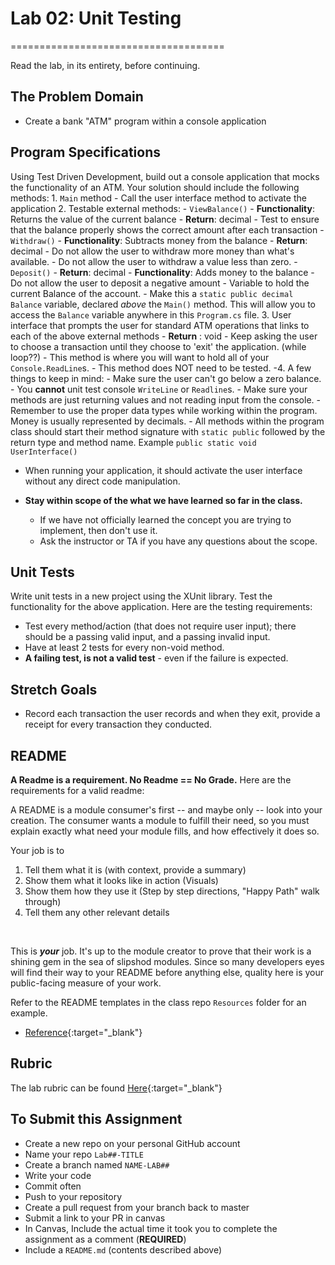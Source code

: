 # Lab 02: Unit Testing
=====================================

Read the lab, in its entirety, before continuing.

## The Problem Domain
- Create a bank "ATM" program within a console application

## Program Specifications
Using Test Driven Development, build out a console application that mocks the functionality of an ATM. Your solution should include the following methods:
	1. `Main` method
		- Call the user interface method to activate the application
	2. Testable external methods:
		- `ViewBalance()`
			- **Functionality**: Returns the value of the current balance
			- **Return**: decimal
			- Test to ensure that the balance properly shows the correct amount after each transaction
		- `Withdraw()`
			- **Functionality**: Subtracts money from the balance
			- **Return**: decimal
			- Do not allow the user to withdraw more money than what's available.
			- Do not allow the user to withdraw a value less than zero. 
		- `Deposit()`
			- **Return**: decimal
			- **Functionality**: Adds money to the balance
			- Do not allow the user to deposit a negative amount
		- Variable to hold the current Balance of the account. 
			- Make this a `static public decimal Balance` variable, declared *above* the `Main()` method. This will allow you to access the `Balance` variable anywhere in this `Program.cs` file. 
	3. User interface that prompts the user for standard ATM operations that links to each of the above external methods
		- **Return** : void
		- Keep asking the user to choose a transaction until they choose to 'exit' the application. (while loop??)
		- This method is where you will want to hold all of your `Console.ReadLine`s. 
		- This method does NOT need to be tested.
	-4. A few things to keep in mind:
		- Make sure the user can't go below a zero balance.
		- You **cannot** unit test console `WriteLine` or `Readline`s. 
		- Make sure your methods are just returning values and not reading input from the console. 
		- Remember to use the proper data types while working within the program. Money is usually represented by decimals.
		- All methods within the program class should start their method signature with `static public` followed by the return type and method name. Example `public static void UserInterface()`
		

- When running your application, it should activate the user interface without any direct code manipulation.

- **Stay within scope of the what we have learned so far in the class.**
	- If we have not officially learned the concept you are trying to implement, then don't use it. 
	- Ask the instructor or TA if you have any questions about the scope. 


## Unit Tests

Write unit tests in a new project using the XUnit library. Test the functionality for the above application. 
Here are the testing requirements:
- Test every method/action (that does not require user input); there should be a passing valid input, and a passing invalid input.
- Have at least 2 tests for every non-void method.
- **A failing test, is not a valid test** - even if the failure is expected. 


## Stretch Goals

- Record each transaction the user records and when they exit, provide a receipt for every transaction they conducted. 


## README
**A Readme is a requirement. No Readme == No Grade.** 
Here are the requirements for a valid readme:

A README is a module consumer's first -- and maybe only -- look into your creation. The consumer wants a module to fulfill their need, so you must explain exactly what need your module fills, and how effectively it does so.

Your job is to

1. Tell them what it is (with context, provide a summary)
1. Show them what it looks like in action (Visuals)
1. Show them how they use it (Step by step directions, "Happy Path" walk through)
1. Tell them any other relevant details
<br />

This is ***your*** job. It's up to the module creator to prove that their work is a shining gem in the sea of slipshod modules. Since so many developers eyes will find their way to your README before anything else, quality here is your public-facing measure of your work.

Refer to the README templates in the class repo `Resources` folder for an example. 
- [Reference](https://github.com/noffle/art-of-readme){:target="_blank"} 


## Rubric

The lab rubric can be found [Here](../../Resources/rubric){:target="_blank"} 

## To Submit this Assignment
- Create a new repo on your personal GitHub account
- Name your repo `Lab##-TITLE`
- Create a branch named `NAME-LAB##`
- Write your code
- Commit often
- Push to your repository
- Create a pull request from your branch back to master
- Submit a link to your PR in canvas
- In Canvas, Include the actual time it took you to complete the assignment as a comment (**REQUIRED**)
- Include a `README.md` (contents described above)

